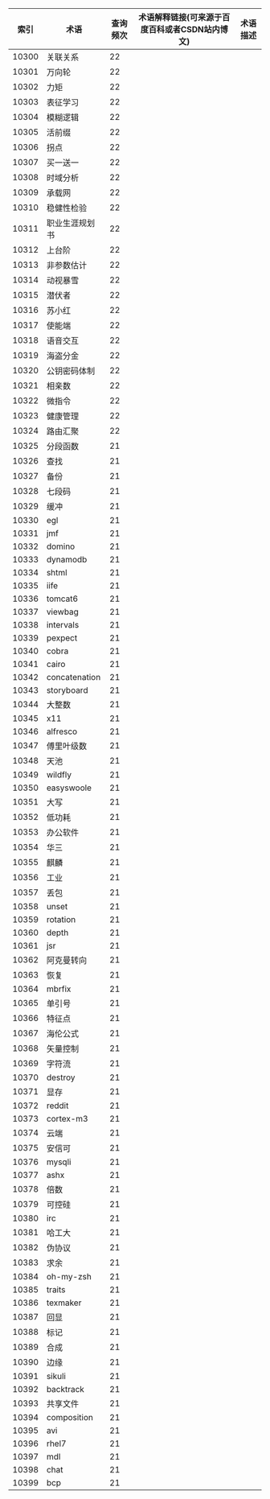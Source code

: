 | 索引    | 术语            | 查询频次 | 术语解释链接(可来源于百度百科或者CSDN站内博文) | 术语描述 |
| ----- | ------------- | ---- | -------------------------- | ---- |
| 10300 | 关联关系          | 22   |                            |      |
| 10301 | 万向轮           | 22   |                            |      |
| 10302 | 力矩            | 22   |                            |      |
| 10303 | 表征学习          | 22   |                            |      |
| 10304 | 模糊逻辑          | 22   |                            |      |
| 10305 | 活前缀           | 22   |                            |      |
| 10306 | 拐点            | 22   |                            |      |
| 10307 | 买一送一          | 22   |                            |      |
| 10308 | 时域分析          | 22   |                            |      |
| 10309 | 承载网           | 22   |                            |      |
| 10310 | 稳健性检验         | 22   |                            |      |
| 10311 | 职业生涯规划书       | 22   |                            |      |
| 10312 | 上台阶           | 22   |                            |      |
| 10313 | 非参数估计         | 22   |                            |      |
| 10314 | 动视暴雪          | 22   |                            |      |
| 10315 | 潜伏者           | 22   |                            |      |
| 10316 | 苏小红           | 22   |                            |      |
| 10317 | 使能端           | 22   |                            |      |
| 10318 | 语音交互          | 22   |                            |      |
| 10319 | 海盗分金          | 22   |                            |      |
| 10320 | 公钥密码体制        | 22   |                            |      |
| 10321 | 相亲数           | 22   |                            |      |
| 10322 | 微指令           | 22   |                            |      |
| 10323 | 健康管理          | 22   |                            |      |
| 10324 | 路由汇聚          | 22   |                            |      |
| 10325 | 分段函数          | 21   |                            |      |
| 10326 | 查找            | 21   |                            |      |
| 10327 | 备份            | 21   |                            |      |
| 10328 | 七段码           | 21   |                            |      |
| 10329 | 缓冲            | 21   |                            |      |
| 10330 | egl           | 21   |                            |      |
| 10331 | jmf           | 21   |                            |      |
| 10332 | domino        | 21   |                            |      |
| 10333 | dynamodb      | 21   |                            |      |
| 10334 | shtml         | 21   |                            |      |
| 10335 | iife          | 21   |                            |      |
| 10336 | tomcat6       | 21   |                            |      |
| 10337 | viewbag       | 21   |                            |      |
| 10338 | intervals     | 21   |                            |      |
| 10339 | pexpect       | 21   |                            |      |
| 10340 | cobra         | 21   |                            |      |
| 10341 | cairo         | 21   |                            |      |
| 10342 | concatenation | 21   |                            |      |
| 10343 | storyboard    | 21   |                            |      |
| 10344 | 大整数           | 21   |                            |      |
| 10345 | x11           | 21   |                            |      |
| 10346 | alfresco      | 21   |                            |      |
| 10347 | 傅里叶级数         | 21   |                            |      |
| 10348 | 天池            | 21   |                            |      |
| 10349 | wildfly       | 21   |                            |      |
| 10350 | easyswoole    | 21   |                            |      |
| 10351 | 大写            | 21   |                            |      |
| 10352 | 低功耗           | 21   |                            |      |
| 10353 | 办公软件          | 21   |                            |      |
| 10354 | 华三            | 21   |                            |      |
| 10355 | 麒麟            | 21   |                            |      |
| 10356 | 工业            | 21   |                            |      |
| 10357 | 丢包            | 21   |                            |      |
| 10358 | unset         | 21   |                            |      |
| 10359 | rotation      | 21   |                            |      |
| 10360 | depth         | 21   |                            |      |
| 10361 | jsr           | 21   |                            |      |
| 10362 | 阿克曼转向         | 21   |                            |      |
| 10363 | 恢复            | 21   |                            |      |
| 10364 | mbrfix        | 21   |                            |      |
| 10365 | 单引号           | 21   |                            |      |
| 10366 | 特征点           | 21   |                            |      |
| 10367 | 海伦公式          | 21   |                            |      |
| 10368 | 矢量控制          | 21   |                            |      |
| 10369 | 字符流           | 21   |                            |      |
| 10370 | destroy       | 21   |                            |      |
| 10371 | 显存            | 21   |                            |      |
| 10372 | reddit        | 21   |                            |      |
| 10373 | cortex-m3     | 21   |                            |      |
| 10374 | 云端            | 21   |                            |      |
| 10375 | 安信可           | 21   |                            |      |
| 10376 | mysqli        | 21   |                            |      |
| 10377 | ashx          | 21   |                            |      |
| 10378 | 倍数            | 21   |                            |      |
| 10379 | 可控硅           | 21   |                            |      |
| 10380 | irc           | 21   |                            |      |
| 10381 | 哈工大           | 21   |                            |      |
| 10382 | 伪协议           | 21   |                            |      |
| 10383 | 求余            | 21   |                            |      |
| 10384 | oh-my-zsh     | 21   |                            |      |
| 10385 | traits        | 21   |                            |      |
| 10386 | texmaker      | 21   |                            |      |
| 10387 | 回显            | 21   |                            |      |
| 10388 | 标记            | 21   |                            |      |
| 10389 | 合成            | 21   |                            |      |
| 10390 | 边缘            | 21   |                            |      |
| 10391 | sikuli        | 21   |                            |      |
| 10392 | backtrack     | 21   |                            |      |
| 10393 | 共享文件          | 21   |                            |      |
| 10394 | composition   | 21   |                            |      |
| 10395 | avi           | 21   |                            |      |
| 10396 | rhel7         | 21   |                            |      |
| 10397 | mdl           | 21   |                            |      |
| 10398 | chat          | 21   |                            |      |
| 10399 | bcp           | 21   |                            |      |
